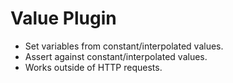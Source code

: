 # Value Plugin

* Set variables from constant/interpolated values.
* Assert against constant/interpolated values.
* Works outside of HTTP requests.
